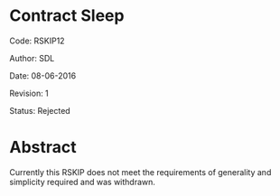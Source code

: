 # Contract Sleep

Code: RSKIP12

Author: SDL

Date: 08-06-2016

Revision: 1

Status: Rejected

# Abstract

Currently this RSKIP does not meet the requirements of generality and simplicity required and was withdrawn.


